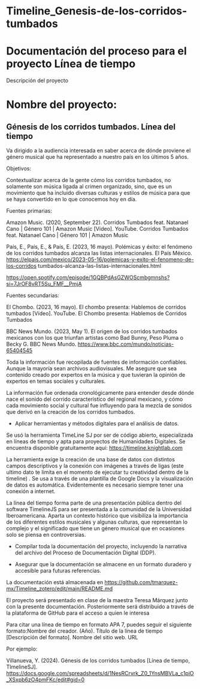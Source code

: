 # Timeline_Genesis-de-los-corridos-tumbados
# Documentación del proceso para el proyecto Línea de tiempo
Descripción del proyecto  

# Nombre del proyecto:  

## Génesis de los corridos tumbados. Línea del tiempo 

Va dirigido a la audiencia interesada en saber acerca de dónde proviene el género musical que ha representado a nuestro país en los últimos 5 años.  

Objetivos: 

Contextualizar acerca de la gente cómo los corridos tumbados, no solamente son música ligada al crimen organizado, sino, que es un movimiento que ha incluido diversas culturas y estilos de música para que se haya convertido en lo que conocemos hoy en día. 

 

Fuentes primarias: 

Amazon Music. (2020, September 22). Corridos Tumbados feat. Natanael Cano | Género 101 | Amazon Music [Video]. YouTube. Corridos Tumbados feat. Natanael Cano | Género 101 | Amazon Music 

 


País, E., País, E., & País, E. (2023, 16 mayo). Polémicas y éxito: el fenómeno de los corridos tumbados alcanza las listas internacionales. El País México. https://elpais.com/mexico/2023-05-16/polemicas-y-exito-el-fenomeno-de-los-corridos tumbados-alcanza-las-listas-internacionales.html 

https://open.spotify.com/episode/1GQBPdAsGZWOScmbgmnshs?si=7JrOF8vRT5Su_FMF__PmjA 

 

 

 

Fuentes secundarias: 

El Chombo. (2023, 16 mayo). El chombo presenta: Hablemos de corridos tumbados [Vídeo]. YouTube. El Chombo presenta: Hablemos de Corridos Tumbados 

 


 BBC News Mundo. (2023, May 1). El origen de los corridos tumbados mexicanos con los que triunfan artistas como Bad Bunny, Peso Pluma o Becky G. BBC News Mundo. https://www.bbc.com/mundo/noticias-65404545 


Toda la información fue recopilada de fuentes de información confiables. Aunque la mayoría sean archivos audiovisuales. Me asegure que sea contenido creado por expertos en la música y que tuvieran la opinión de expertos en temas sociales y culturales. 

La información fue ordenada cronológicamente para entender desde dónde nace el sonido del corrido característico del regional mexicano, y cómo cada movimiento social y cultural fue influyendo para la mezcla de sonidos que derivó en la creación de los corridos tumbados. 

 

  
- Aplicar herramientas y métodos digitales para el análisis de datos. 


 

Se usó la herramienta TimeLine SJ por ser de código abierto, especializada en líneas de tiempo y apta para proyectos de Humanidades Digitales. Se encuentra disponible gratuitamente aquí: https://timeline.knightlab.com 

La herramienta exige la creación de una base de datos con distintos campos  descriptivos y la conexión con imágenes a través de ligas (este ultimo dato te limita en el momento de ejecutar tu creatividad dentro de la timeline) . Se usa a través de una plantilla de Google Docs y la visualización de datos es automática. Evidentemente es necesario siempre tener una conexión a internet. 

 

La línea del tiempo forma parte de una presentación pública dentro del software TimelineJS para ser presentada a la comunidad de la Universidad Iberoamericana. Aparta un contexto histórico que visibiliza la importancia de los diferentes estilos musicales y algunas culturas, que representan lo complejo y el significado que tiene un género musical que en ocasiones solo se piensa en controversias. 



   - Compilar toda la documentación del proyecto, incluyendo la narrativa del archivo del Proceso de Documentación Digital (DDP). 

   - Asegurar que la documentación se almacene en un formato duradero y accesible para futuras referencias. 

 

La documentación está almacenada en https://github.com/tmarquez-mx/Timeline_zotero/edit/main/README.md 

 

El proyecto será presentado en clase de la maestra Teresa Márquez junto con la presente documentación. Posteriormente será distribuido a través de la plataforma de GitHub para el acceso a quien le interesa  

 

Para citar una línea de tiempo en formato APA 7, puedes seguir el siguiente formato:Nombre del creador. (Año). Título de la línea de tiempo [Descripción del formato]. Nombre del sitio web. URL 


Por ejemplo: 


Villanueva, Y. (2024). Génesis de los corridos tumbados [Línea de tiempo, TImelineSJ]. https://docs.google.com/spreadsheets/d/1NesRCrvrk_Z0_1YnsMBVLa_c1piO_XSxpb6zO4pmFKc/edit#gid=0 
